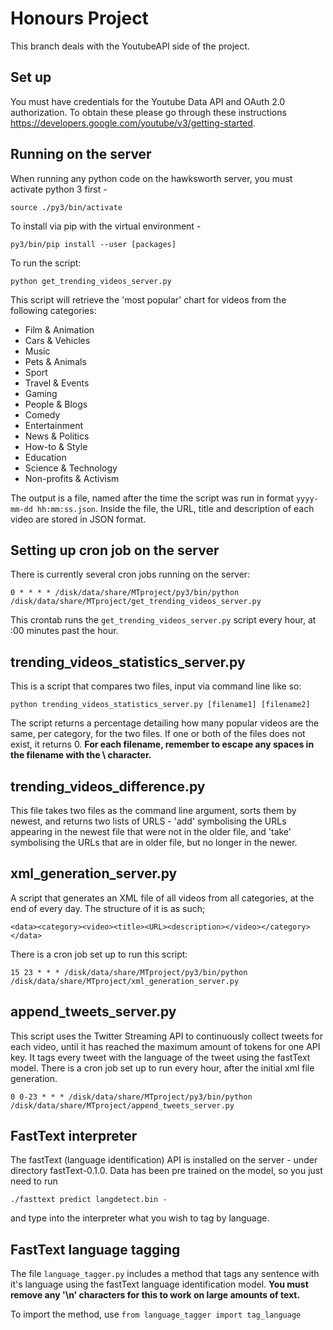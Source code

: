 # Honours Project

This branch deals with the YoutubeAPI side of the project.

## Set up

You must have credentials for the Youtube Data API and OAuth 2.0 authorization.
To obtain these please go through these instructions https://developers.google.com/youtube/v3/getting-started.

## Running on the server

When running any python code on the hawksworth server, you must activate python 3 first -

```source ./py3/bin/activate```

To install via pip with the virtual environment -

```py3/bin/pip install --user [packages]```

To run the script:

```python get_trending_videos_server.py```

This script will retrieve the 'most popular' chart for videos from the following categories:
* Film & Animation
* Cars & Vehicles
* Music
* Pets & Animals
* Sport
* Travel & Events
* Gaming
* People & Blogs
* Comedy
* Entertainment
* News & Politics
* How-to & Style
* Education
* Science & Technology
* Non-profits & Activism

The output is a file, named after the time the script was run in format `yyyy-mm-dd hh:mm:ss.json`. Inside the file,
the URL, title and description of each video are stored in JSON format.

## Setting up cron job on the server

There is currently several cron jobs running on the server:

```HOME=/tmp
0 * * * * /disk/data/share/MTproject/py3/bin/python /disk/data/share/MTproject/get_trending_videos_server.py
```
This crontab runs the `get_trending_videos_server.py` script every hour, at :00 minutes past the hour.

## trending_videos_statistics_server.py

This is a script that compares two files, input via command line like so:

```python trending_videos_statistics_server.py [filename1] [filename2] ```

The script returns a percentage detailing how many popular videos are the same, per category, for the two files. If one or both of the files does not exist, it returns 0. **For each filename, remember to escape any spaces in the filename with the \ character.**

## trending_videos_difference.py

This file takes two files as the command line argument, sorts them by newest, and returns two lists of URLS - 'add' symbolising the URLs appearing in the newest file that were not in the older file, and 'take' symbolising the URLs that are in older file, but no longer in the newer.

## xml_generation_server.py 

A script that generates an XML file of all videos from all categories, at the end of every day. The structure of it is as such; 

```<data><category><video><title><URL><description></video></category></data>```

There is a cron job set up to run this script:

```
15 23 * * * /disk/data/share/MTproject/py3/bin/python /disk/data/share/MTproject/xml_generation_server.py

```

## append_tweets_server.py

This script uses the Twitter Streaming API to continuously collect tweets for each video, until it has reached the maximum amount of tokens for one API key. It tags every tweet with the language of the tweet using the fastText model. There is a cron job set up to run every hour, after the initial xml file generation. 

```
0 0-23 * * * /disk/data/share/MTproject/py3/bin/python /disk/data/share/MTproject/append_tweets_server.py

```

## FastText interpreter

The fastText (language identification) API is installed on the server - under directory fastText-0.1.0. Data has been pre trained on the model, so you just need to run 

``` ./fasttext predict langdetect.bin - ```

and type into the interpreter what you wish to tag by language.

## FastText language tagging 

The file ```language_tagger.py``` includes a method that tags any sentence with it's language using the fastText language identification model. **You must remove any '\n' characters for this to work on large amounts of text.**

To import the method, use ```from language_tagger import tag_language```

